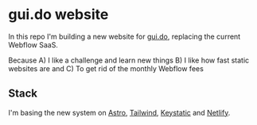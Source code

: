 # gui.do website

In this repo I'm building a new website for [gui.do](https://gui.do), replacing the current Webflow SaaS.

Because
A) I like a challenge and learn new things
B) I like how fast static websites are 
and
C) To get rid of the monthly Webflow fees

## Stack
I'm basing the new system on [Astro](https://astro.build/), [Tailwind](https://tailwindcss.com/), [Keystatic](https://keystatic.com/) and [Netlify](https://www.netlify.com/).
